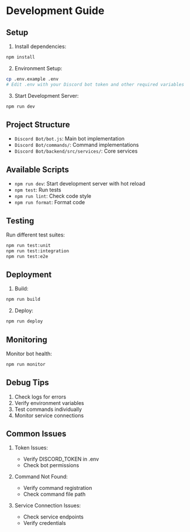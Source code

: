 # Development Guide

## Setup
1. Install dependencies:
```bash
npm install
```

2. Environment Setup:
```bash
cp .env.example .env
# Edit .env with your Discord bot token and other required variables
```

3. Start Development Server:
```bash
npm run dev
```

## Project Structure
- `Discord Bot/bot.js`: Main bot implementation
- `Discord Bot/commands/`: Command implementations
- `Discord Bot/backend/src/services/`: Core services

## Available Scripts
- `npm run dev`: Start development server with hot reload
- `npm test`: Run tests
- `npm run lint`: Check code style
- `npm run format`: Format code

## Testing
Run different test suites:
```bash
npm run test:unit
npm run test:integration
npm run test:e2e
```

## Deployment
1. Build:
```bash
npm run build
```

2. Deploy:
```bash
npm run deploy
```

## Monitoring
Monitor bot health:
```bash
npm run monitor
```

## Debug Tips
1. Check logs for errors
2. Verify environment variables
3. Test commands individually
4. Monitor service connections

## Common Issues
1. Token Issues:
   - Verify DISCORD_TOKEN in .env
   - Check bot permissions

2. Command Not Found:
   - Verify command registration
   - Check command file path

3. Service Connection Issues:
   - Check service endpoints
   - Verify credentials